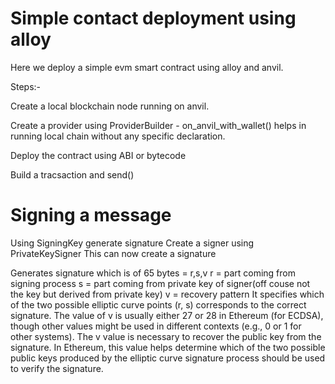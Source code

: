     
# Simple contact deployment using alloy

Here we deploy a simple evm smart contract using alloy and anvil.

Steps:-

Create a local blockchain node running on anvil.

Create a provider using ProviderBuilder - on_anvil_with_wallet() helps in running local chain without any specific declaration.

Deploy the contract using ABI or bytecode

Build a tracsaction and send()




# Signing a message

Using SigningKey generate signature
Create a signer using PrivateKeySigner
This can now create a signature

Generates signature which is of 65 bytes = r,s,v
    r = part coming from signing process
    s = part coming from private key of signer(off couse not the key but derived from private key)
    v = recovery pattern
It specifies which of the two possible elliptic curve points (r, s) corresponds to the correct signature. The value of v is usually either 27 or 28 in Ethereum (for ECDSA), though other values might be used in different contexts (e.g., 0 or 1 for other systems). The v value is necessary to recover the public key from the signature. In Ethereum, this value helps determine which of the two possible public keys produced by the elliptic curve signature process should be used to verify the signature.
